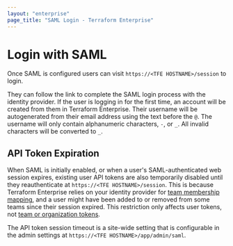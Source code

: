 ```yaml
---
layout: "enterprise"
page_title: "SAML Login - Terraform Enterprise"
---
```


# Login with SAML

Once SAML is configured users can visit `https://<TFE HOSTNAME>/session` to login.

They can follow the link to complete the SAML login process with the identity provider. If the user is logging in for the first time, an account will be created from them in Terraform Enterprise. Their username will be autogenerated from their email address using the text before the `@`. The username will only contain alphanumeric characters, `-`, or `_`. All invalid characters will be converted to `_`.

## API Token Expiration

When SAML is initially enabled, or when a user's SAML-authenticated web session expires, existing user API tokens are also temporarily disabled until they reauthenticate at `https://<TFE HOSTNAME>/session`. This is because Terraform Enterprise relies on your identity provider for [team membership mapping](./team-membership.html), and a user might have been added to or removed from some teams since their session expired. This restriction only affects user tokens, not [team or organization tokens](/docs/cloud/users-teams-organizations/api-tokens.html).

The API token session timeout is a site-wide setting that is configurable in the admin settings at `https://<TFE HOSTNAME>/app/admin/saml`.
